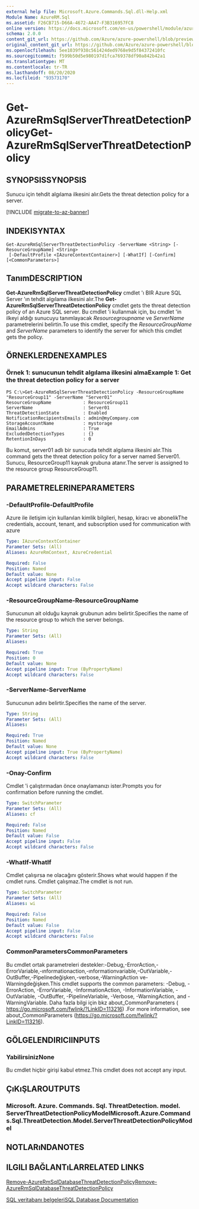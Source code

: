 ```yaml
---
external help file: Microsoft.Azure.Commands.Sql.dll-Help.xml
Module Name: AzureRM.Sql
ms.assetid: F26CB715-D66A-4672-AA47-F3B316957FC8
online version: https://docs.microsoft.com/en-us/powershell/module/azurerm.sql/get-azurermsqlserverthreatdetectionpolicy
schema: 2.0.0
content_git_url: https://github.com/Azure/azure-powershell/blob/preview/src/ResourceManager/Sql/Commands.Sql/help/Get-AzureRmSqlServerThreatDetectionPolicy.md
original_content_git_url: https://github.com/Azure/azure-powershell/blob/preview/src/ResourceManager/Sql/Commands.Sql/help/Get-AzureRmSqlServerThreatDetectionPolicy.md
ms.openlocfilehash: 5ee1039f938c561424ded9768e9d5f84372410fc
ms.sourcegitcommit: f599b50d5e980197d1fca769378df90a842b42a1
ms.translationtype: MT
ms.contentlocale: tr-TR
ms.lasthandoff: 08/20/2020
ms.locfileid: "93573170"
---
```

# <span data-ttu-id="96c25-101">Get-AzureRmSqlServerThreatDetectionPolicy</span><span class="sxs-lookup"><span data-stu-id="96c25-101">Get-AzureRmSqlServerThreatDetectionPolicy</span></span>

## <span data-ttu-id="96c25-102">SYNOPSIS</span><span class="sxs-lookup"><span data-stu-id="96c25-102">SYNOPSIS</span></span>
<span data-ttu-id="96c25-103">Sunucu için tehdit algılama ilkesini alır.</span><span class="sxs-lookup"><span data-stu-id="96c25-103">Gets the threat detection policy for a server.</span></span>

[!INCLUDE [migrate-to-az-banner](../../includes/migrate-to-az-banner.md)]

## <span data-ttu-id="96c25-104">INDEKI</span><span class="sxs-lookup"><span data-stu-id="96c25-104">SYNTAX</span></span>

```
Get-AzureRmSqlServerThreatDetectionPolicy -ServerName <String> [-ResourceGroupName] <String>
 [-DefaultProfile <IAzureContextContainer>] [-WhatIf] [-Confirm] [<CommonParameters>]
```

## <span data-ttu-id="96c25-105">Tanım</span><span class="sxs-lookup"><span data-stu-id="96c25-105">DESCRIPTION</span></span>
<span data-ttu-id="96c25-106">**Get-AzureRmSqlServerThreatDetectionPolicy** cmdlet 'ı BIR Azure SQL Server 'ın tehdit algılama ilkesini alır.</span><span class="sxs-lookup"><span data-stu-id="96c25-106">The **Get-AzureRmSqlServerThreatDetectionPolicy** cmdlet gets the threat detection policy of an Azure SQL server.</span></span>
<span data-ttu-id="96c25-107">Bu cmdlet 'i kullanmak için, bu cmdlet 'in ilkeyi aldığı sunucuyu tanımlayacak *Resourcegroupname* ve *ServerName* parametrelerini belirtin.</span><span class="sxs-lookup"><span data-stu-id="96c25-107">To use this cmdlet, specify the *ResourceGroupName* and *ServerName* parameters to identify the server for which this cmdlet gets the policy.</span></span>

## <span data-ttu-id="96c25-108">ÖRNEKLERDEN</span><span class="sxs-lookup"><span data-stu-id="96c25-108">EXAMPLES</span></span>

### <span data-ttu-id="96c25-109">Örnek 1: sunucunun tehdit algılama ilkesini alma</span><span class="sxs-lookup"><span data-stu-id="96c25-109">Example 1: Get the threat detection policy for a server</span></span>
```
PS C:\>Get-AzureRmSqlServerThreatDetectionPolicy -ResourceGroupName "ResourceGroup11" -ServerName "Server01"
ResourceGroupName            : ResourceGroup11
ServerName                   : Server01
ThreatDetectionState         : Enabled
NotificationRecipientsEmails : admin@myCompany.com
StorageAccountName           : mystorage
EmailAdmins                  : True
ExcludedDetectionTypes       : {}
RetentionInDays              : 0
```

<span data-ttu-id="96c25-110">Bu komut, server01 adlı bir sunucuda tehdit algılama ilkesini alır.</span><span class="sxs-lookup"><span data-stu-id="96c25-110">This command gets the threat detection policy for a server named Server01.</span></span>
<span data-ttu-id="96c25-111">Sunucu, ResourceGroup11 kaynak grubuna atanır.</span><span class="sxs-lookup"><span data-stu-id="96c25-111">The server is assigned to the resource group ResourceGroup11.</span></span>

## <span data-ttu-id="96c25-112">PARAMETRELERINE</span><span class="sxs-lookup"><span data-stu-id="96c25-112">PARAMETERS</span></span>

### <span data-ttu-id="96c25-113">-DefaultProfile</span><span class="sxs-lookup"><span data-stu-id="96c25-113">-DefaultProfile</span></span>
<span data-ttu-id="96c25-114">Azure ile iletişim için kullanılan kimlik bilgileri, hesap, kiracı ve abonelik</span><span class="sxs-lookup"><span data-stu-id="96c25-114">The credentials, account, tenant, and subscription used for communication with azure</span></span>

```yaml
Type: IAzureContextContainer
Parameter Sets: (All)
Aliases: AzureRmContext, AzureCredential

Required: False
Position: Named
Default value: None
Accept pipeline input: False
Accept wildcard characters: False
```

### <span data-ttu-id="96c25-115">-ResourceGroupName</span><span class="sxs-lookup"><span data-stu-id="96c25-115">-ResourceGroupName</span></span>
<span data-ttu-id="96c25-116">Sunucunun ait olduğu kaynak grubunun adını belirtir.</span><span class="sxs-lookup"><span data-stu-id="96c25-116">Specifies the name of the resource group to which the server belongs.</span></span>

```yaml
Type: String
Parameter Sets: (All)
Aliases:

Required: True
Position: 0
Default value: None
Accept pipeline input: True (ByPropertyName)
Accept wildcard characters: False
```

### <span data-ttu-id="96c25-117">-ServerName</span><span class="sxs-lookup"><span data-stu-id="96c25-117">-ServerName</span></span>
<span data-ttu-id="96c25-118">Sunucunun adını belirtir.</span><span class="sxs-lookup"><span data-stu-id="96c25-118">Specifies the name of the server.</span></span>

```yaml
Type: String
Parameter Sets: (All)
Aliases:

Required: True
Position: Named
Default value: None
Accept pipeline input: True (ByPropertyName)
Accept wildcard characters: False
```

### <span data-ttu-id="96c25-119">-Onay</span><span class="sxs-lookup"><span data-stu-id="96c25-119">-Confirm</span></span>
<span data-ttu-id="96c25-120">Cmdlet 'i çalıştırmadan önce onaylamanızı ister.</span><span class="sxs-lookup"><span data-stu-id="96c25-120">Prompts you for confirmation before running the cmdlet.</span></span>

```yaml
Type: SwitchParameter
Parameter Sets: (All)
Aliases: cf

Required: False
Position: Named
Default value: False
Accept pipeline input: False
Accept wildcard characters: False
```

### <span data-ttu-id="96c25-121">-WhatIf</span><span class="sxs-lookup"><span data-stu-id="96c25-121">-WhatIf</span></span>
<span data-ttu-id="96c25-122">Cmdlet çalışırsa ne olacağını gösterir.</span><span class="sxs-lookup"><span data-stu-id="96c25-122">Shows what would happen if the cmdlet runs.</span></span>
<span data-ttu-id="96c25-123">Cmdlet çalışmaz.</span><span class="sxs-lookup"><span data-stu-id="96c25-123">The cmdlet is not run.</span></span>

```yaml
Type: SwitchParameter
Parameter Sets: (All)
Aliases: wi

Required: False
Position: Named
Default value: False
Accept pipeline input: False
Accept wildcard characters: False
```

### <span data-ttu-id="96c25-124">CommonParameters</span><span class="sxs-lookup"><span data-stu-id="96c25-124">CommonParameters</span></span>
<span data-ttu-id="96c25-125">Bu cmdlet ortak parametreleri destekler:-Debug,-ErrorAction,-ErrorVariable,-ınformationaction,-ınformationvariable,-OutVariable,-OutBuffer,-Pipelinedeğişken,-verbose,-WarningAction ve-Warningdeğişken.</span><span class="sxs-lookup"><span data-stu-id="96c25-125">This cmdlet supports the common parameters: -Debug, -ErrorAction, -ErrorVariable, -InformationAction, -InformationVariable, -OutVariable, -OutBuffer, -PipelineVariable, -Verbose, -WarningAction, and -WarningVariable.</span></span> <span data-ttu-id="96c25-126">Daha fazla bilgi için bkz about_CommonParameters ( https://go.microsoft.com/fwlink/?LinkID=113216) .</span><span class="sxs-lookup"><span data-stu-id="96c25-126">For more information, see about_CommonParameters (https://go.microsoft.com/fwlink/?LinkID=113216).</span></span>

## <span data-ttu-id="96c25-127">GÖLGELENDIRICI</span><span class="sxs-lookup"><span data-stu-id="96c25-127">INPUTS</span></span>

### <span data-ttu-id="96c25-128">Yabilirsiniz</span><span class="sxs-lookup"><span data-stu-id="96c25-128">None</span></span>
<span data-ttu-id="96c25-129">Bu cmdlet hiçbir girişi kabul etmez.</span><span class="sxs-lookup"><span data-stu-id="96c25-129">This cmdlet does not accept any input.</span></span>

## <span data-ttu-id="96c25-130">ÇıKıŞLAR</span><span class="sxs-lookup"><span data-stu-id="96c25-130">OUTPUTS</span></span>

### <span data-ttu-id="96c25-131">Microsoft. Azure. Commands. Sql. ThreatDetection. model. ServerThreatDetectionPolicyModel</span><span class="sxs-lookup"><span data-stu-id="96c25-131">Microsoft.Azure.Commands.Sql.ThreatDetection.Model.ServerThreatDetectionPolicyModel</span></span>

## <span data-ttu-id="96c25-132">NOTLARıNDA</span><span class="sxs-lookup"><span data-stu-id="96c25-132">NOTES</span></span>

## <span data-ttu-id="96c25-133">ILGILI BAĞLANTıLAR</span><span class="sxs-lookup"><span data-stu-id="96c25-133">RELATED LINKS</span></span>

[<span data-ttu-id="96c25-134">Remove-AzureRmSqlDatabaseThreatDetectionPolicy</span><span class="sxs-lookup"><span data-stu-id="96c25-134">Remove-AzureRmSqlDatabaseThreatDetectionPolicy</span></span>](./Remove-AzureRmSqlDatabaseThreatDetectionPolicy.md)

[<span data-ttu-id="96c25-135">SQL veritabanı belgeleri</span><span class="sxs-lookup"><span data-stu-id="96c25-135">SQL Database Documentation</span></span>](https://docs.microsoft.com/azure/sql-database/)


